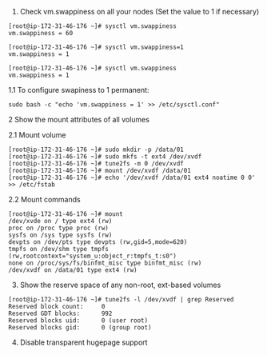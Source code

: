 1. Check vm.swappiness on all your nodes (Set the value to 1 if necessary)

```
[root@ip-172-31-46-176 ~]# sysctl vm.swappiness
vm.swappiness = 60

[root@ip-172-31-46-176 ~]# sysctl vm.swappiness=1
vm.swappiness = 1

[root@ip-172-31-46-176 ~]# sysctl vm.swappiness
vm.swappiness = 1
```

1.1 To configure swapiness to 1 permanent:

```
sudo bash -c "echo 'vm.swappiness = 1' >> /etc/sysctl.conf"
```

2 Show the mount attributes of all volumes

2.1 Mount volume
```
[root@ip-172-31-46-176 ~]# sudo mkdir -p /data/01
[root@ip-172-31-46-176 ~]# sudo mkfs -t ext4 /dev/xvdf
[root@ip-172-31-46-176 ~]# tune2fs -m 0 /dev/xvdf
[root@ip-172-31-46-176 ~]# mount /dev/xvdf /data/01
[root@ip-172-31-46-176 ~]# echo '/dev/xvdf /data/01 ext4 noatime 0 0' >> /etc/fstab
```

2.2 Mount commands
```
[root@ip-172-31-46-176 ~]# mount
/dev/xvde on / type ext4 (rw)
proc on /proc type proc (rw)
sysfs on /sys type sysfs (rw)
devpts on /dev/pts type devpts (rw,gid=5,mode=620)
tmpfs on /dev/shm type tmpfs (rw,rootcontext="system_u:object_r:tmpfs_t:s0")
none on /proc/sys/fs/binfmt_misc type binfmt_misc (rw)
/dev/xvdf on /data/01 type ext4 (rw)
```

3. Show the reserve space of any non-root, ext-based volumes 
```
[root@ip-172-31-46-176 ~]# tune2fs -l /dev/xvdf | grep Reserved
Reserved block count:     0
Reserved GDT blocks:      992
Reserved blocks uid:      0 (user root)
Reserved blocks gid:      0 (group root)
```

4. Disable transparent hugepage support

